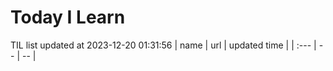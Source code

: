 # Today I Learn 
TIL list updated at 2023-12-20 01:31:56
| name | url | updated time |
| :--- | -- | -- |
